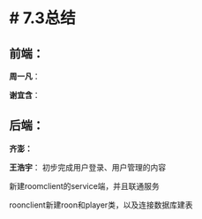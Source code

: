 # # 7.3总结

## 前端：
**周一凡**：



**谢宜含**：


## 后端：
**齐澎：**



**王浩宇**：
初步完成用户登录、用户管理的内容

新建roomclient的service端，并且联通服务

roonclient新建roon和player类，以及连接数据库建表


